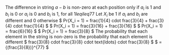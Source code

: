 The difference in string $a-b$ is non-zero at each position only if $a_i$ is 1 and $b_i$ is 0 or $a_i$ is 0 and $b_i$ is 1, for all $1 leq i leq 77$ 
Let $X_i$ be 1 if $a_i$ and $b_i$ are different and 0 otherwise 
$ Pr(X_i = 1) = frac{1}{4} cdot frac{3}{4} + frac{3}{4} cdot frac{1}{4} $ 
$ Pr(X_i = 1) = frac{3}{16} + frac{3}{16} $ 
$ Pr(X_i = 1) = frac{6}{16} $ 
$ Pr(X_i = 1) = frac{3}{8} $ 
The probability that each element in the string is non-zero is the probability that each element is different 
$ frac{3}{8} cdot frac{3}{8} cdot text{ldots} cdot frac{3}{8} $ 
$ = {(frac{3}{8})}^{77} $
